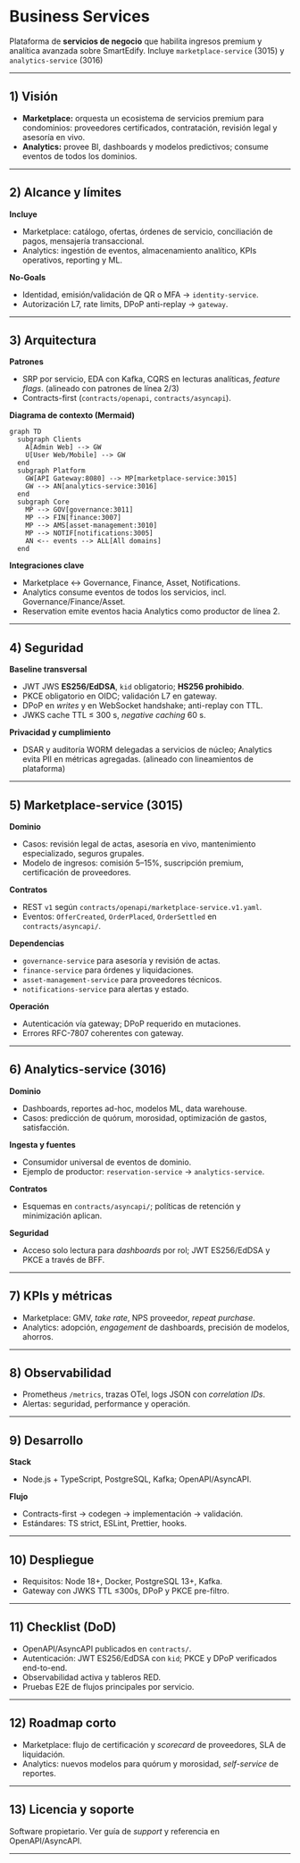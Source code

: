 # Business Services
Plataforma de **servicios de negocio** que habilita ingresos premium y analítica avanzada sobre SmartEdify. Incluye `marketplace-service` (3015) y `analytics-service` (3016)

---

## 1) Visión

* **Marketplace:** orquesta un ecosistema de servicios premium para condominios: proveedores certificados, contratación, revisión legal y asesoría en vivo. 
* **Analytics:** provee BI, dashboards y modelos predictivos; consume eventos de todos los dominios.  

---

## 2) Alcance y límites

**Incluye**

* Marketplace: catálogo, ofertas, órdenes de servicio, conciliación de pagos, mensajería transaccional. 
* Analytics: ingestión de eventos, almacenamiento analítico, KPIs operativos, reporting y ML. 

**No-Goals**

* Identidad, emisión/validación de QR o MFA → `identity-service`. 
* Autorización L7, rate limits, DPoP anti-replay → `gateway`. 

---

## 3) Arquitectura

**Patrones**

* SRP por servicio, EDA con Kafka, CQRS en lecturas analíticas, *feature flags*. (alineado con patrones de línea 2/3) 
* Contracts-first (`contracts/openapi`, `contracts/asyncapi`). 

**Diagrama de contexto (Mermaid)**

```mermaid
graph TD
  subgraph Clients
    A[Admin Web] --> GW
    U[User Web/Mobile] --> GW
  end
  subgraph Platform
    GW[API Gateway:8080] --> MP[marketplace-service:3015]
    GW --> AN[analytics-service:3016]
  end
  subgraph Core
    MP --> GOV[governance:3011]
    MP --> FIN[finance:3007]
    MP --> AMS[asset-management:3010]
    MP --> NOTIF[notifications:3005]
    AN <-- events --> ALL[All domains]
  end
```

**Integraciones clave**

* Marketplace ↔ Governance, Finance, Asset, Notifications. 
* Analytics consume eventos de todos los servicios, incl. Governance/Finance/Asset. 
* Reservation emite eventos hacia Analytics como productor de línea 2. 

---

## 4) Seguridad

**Baseline transversal**

* JWT JWS **ES256/EdDSA**, `kid` obligatorio; **HS256 prohibido**. 
* PKCE obligatorio en OIDC; validación L7 en gateway. 
* DPoP en *writes* y en WebSocket handshake; anti-replay con TTL. 
* JWKS cache TTL ≤ 300 s, *negative caching* 60 s. 

**Privacidad y cumplimiento**

* DSAR y auditoría WORM delegadas a servicios de núcleo; Analytics evita PII en métricas agregadas. (alineado con lineamientos de plataforma) 

---

## 5) Marketplace-service (3015)

**Dominio**

* Casos: revisión legal de actas, asesoría en vivo, mantenimiento especializado, seguros grupales. 
* Modelo de ingresos: comisión 5–15%, suscripción premium, certificación de proveedores. 

**Contratos**

* REST `v1` según `contracts/openapi/marketplace-service.v1.yaml`. 
* Eventos: `OfferCreated`, `OrderPlaced`, `OrderSettled` en `contracts/asyncapi/`. 

**Dependencias**

* `governance-service` para asesoría y revisión de actas. 
* `finance-service` para órdenes y liquidaciones. 
* `asset-management-service` para proveedores técnicos. 
* `notifications-service` para alertas y estado. 

**Operación**

* Autenticación vía gateway; DPoP requerido en mutaciones. 
* Errores RFC-7807 coherentes con gateway. 

---

## 6) Analytics-service (3016)

**Dominio**

* Dashboards, reportes ad-hoc, modelos ML, data warehouse. 
* Casos: predicción de quórum, morosidad, optimización de gastos, satisfacción. 

**Ingesta y fuentes**

* Consumidor universal de eventos de dominio. 
* Ejemplo de productor: `reservation-service` → `analytics-service`. 

**Contratos**

* Esquemas en `contracts/asyncapi/`; políticas de retención y minimización aplican.  

**Seguridad**

* Acceso solo lectura para *dashboards* por rol; JWT ES256/EdDSA y PKCE a través de BFF. 

---

## 7) KPIs y métricas

* Marketplace: GMV, *take rate*, NPS proveedor, *repeat purchase*. 
* Analytics: adopción, *engagement* de dashboards, precisión de modelos, ahorros. 

---

## 8) Observabilidad

* Prometheus `/metrics`, trazas OTel, logs JSON con *correlation IDs*. 
* Alertas: seguridad, performance y operación. 

---

## 9) Desarrollo

**Stack**

* Node.js + TypeScript, PostgreSQL, Kafka; OpenAPI/AsyncAPI. 

**Flujo**

* Contracts-first → codegen → implementación → validación. 
* Estándares: TS strict, ESLint, Prettier, hooks. 

---

## 10) Despliegue

* Requisitos: Node 18+, Docker, PostgreSQL 13+, Kafka. 
* Gateway con JWKS TTL ≤300s, DPoP y PKCE pre-filtro.  

---

## 11) Checklist (DoD)

* OpenAPI/AsyncAPI publicados en `contracts/`. 
* Autenticación: JWT ES256/EdDSA con `kid`; PKCE y DPoP verificados end-to-end.  
* Observabilidad activa y tableros RED. 
* Pruebas E2E de flujos principales por servicio. 

---

## 12) Roadmap corto

* Marketplace: flujo de certificación y *scorecard* de proveedores, SLA de liquidación. 
* Analytics: nuevos modelos para quórum y morosidad, *self-service* de reportes. 

---

## 13) Licencia y soporte

Software propietario. Ver guía de *support* y referencia en OpenAPI/AsyncAPI. 

---
